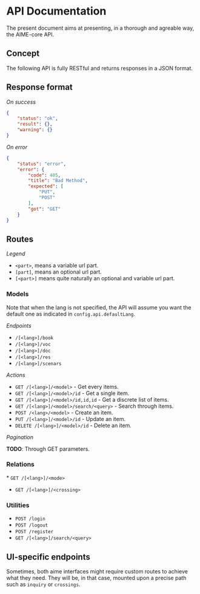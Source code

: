 # API Documentation

The present document aims at presenting, in a thorough and agreable way, the AIME-core API.

## Concept

The following API is fully RESTful and returns responses in a JSON format.

## Response format

*On success*

```json
{
	"status": "ok",
	"result": {},
	"warning": {}
}
```

*On error*

```json
{
	"status": "error",
	"error": {
		"code": 405,
		"title": "Bad Method",
		"expected": [
			"PUT",
			"POST"
		],
		"got": "GET"
	}
}
```

## Routes

*Legend*

* `<part>`, means a variable url part.
* `[part]`, means an optional url part.
* `[<part>]` means quite naturally an optional and variable url part.

### Models

Note that when the lang is not specified, the API will assume you want the default one as indicated in `config.api.defaultLang`.

*Endpoints*

* `/[<lang>]/book`
* `/[<lang>]/voc`
* `/[<lang>]/doc`
* `/[<lang>]/res`
* `/[<lang>]/scenars`

*Actions*

* `GET /[<lang>]/<model>` - Get every items.
* `GET /[<lang>]/<model>/id` - Get a single item.
* `GET /[<lang>]/<model>/id,id,id` - Get a discrete list of items.
* `GET /[<lang>]/<model>/search/<query>` - Search through items.
* `POST /<lang>/<model>` - Create an item.
* `PUT /[<lang>]/<model>/id` - Update an item.
* `DELETE /[<lang>]/<model>/id` - Delete an item.

*Pagination*

**TODO**: Through GET parameters.

### Relations

* `GET /[<lang>]/<mode>`
* `GET /[<lang>]/<crossing>`

### Utilities

* `POST /login`
* `POST /logout`
* `POST /register`
* `GET /[<lang>]/search/<query>`

## UI-specific endpoints

Sometimes, both aime interfaces might require custom routes to achieve what they need. They will be, in that case, mounted upon a precise path such as `inquiry` or `crossings`.
